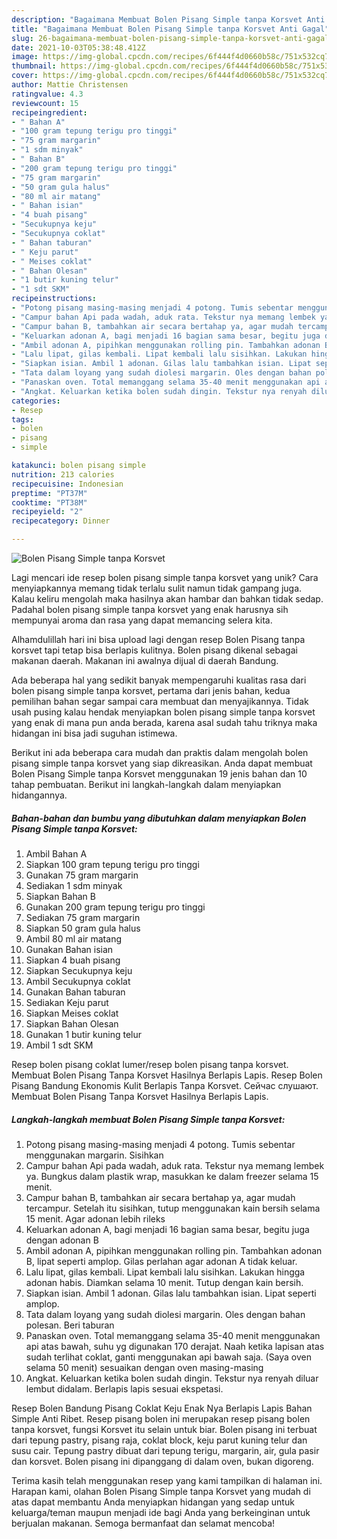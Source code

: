 ```yaml
---
description: "Bagaimana Membuat Bolen Pisang Simple tanpa Korsvet Anti Gagal"
title: "Bagaimana Membuat Bolen Pisang Simple tanpa Korsvet Anti Gagal"
slug: 26-bagaimana-membuat-bolen-pisang-simple-tanpa-korsvet-anti-gagal
date: 2021-10-03T05:38:48.412Z
image: https://img-global.cpcdn.com/recipes/6f444f4d0660b58c/751x532cq70/bolen-pisang-simple-tanpa-korsvet-foto-resep-utama.jpg
thumbnail: https://img-global.cpcdn.com/recipes/6f444f4d0660b58c/751x532cq70/bolen-pisang-simple-tanpa-korsvet-foto-resep-utama.jpg
cover: https://img-global.cpcdn.com/recipes/6f444f4d0660b58c/751x532cq70/bolen-pisang-simple-tanpa-korsvet-foto-resep-utama.jpg
author: Mattie Christensen
ratingvalue: 4.3
reviewcount: 15
recipeingredient:
- " Bahan A"
- "100 gram tepung terigu pro tinggi"
- "75 gram margarin"
- "1 sdm minyak"
- " Bahan B"
- "200 gram tepung terigu pro tinggi"
- "75 gram margarin"
- "50 gram gula halus"
- "80 ml air matang"
- " Bahan isian"
- "4 buah pisang"
- "Secukupnya keju"
- "Secukupnya coklat"
- " Bahan taburan"
- " Keju parut"
- " Meises coklat"
- " Bahan Olesan"
- "1 butir kuning telur"
- "1 sdt SKM"
recipeinstructions:
- "Potong pisang masing-masing menjadi 4 potong. Tumis sebentar menggunakan margarin. Sisihkan"
- "Campur bahan Api pada wadah, aduk rata. Tekstur nya memang lembek ya. Bungkus dalam plastik wrap, masukkan ke dalam freezer selama 15 menit."
- "Campur bahan B, tambahkan air secara bertahap ya, agar mudah tercampur. Setelah itu sisihkan, tutup menggunakan kain bersih selama 15 menit. Agar adonan lebih rileks"
- "Keluarkan adonan A, bagi menjadi 16 bagian sama besar, begitu juga dengan adonan B"
- "Ambil adonan A, pipihkan menggunakan rolling pin. Tambahkan adonan B, lipat seperti amplop. Gilas perlahan agar adonan A tidak keluar."
- "Lalu lipat, gilas kembali. Lipat kembali lalu sisihkan. Lakukan hingga adonan habis. Diamkan selama 10 menit. Tutup dengan kain bersih."
- "Siapkan isian. Ambil 1 adonan. Gilas lalu tambahkan isian. Lipat seperti amplop."
- "Tata dalam loyang yang sudah diolesi margarin. Oles dengan bahan polesan. Beri taburan"
- "Panaskan oven. Total memanggang selama 35-40 menit menggunakan api atas bawah, suhu yg digunakan 170 derajat. Naah ketika lapisan atas sudah terlihat coklat, ganti menggunakan api bawah saja. (Saya oven selama 50 menit) sesuaikan dengan oven masing-masing"
- "Angkat. Keluarkan ketika bolen sudah dingin. Tekstur nya renyah diluar lembut didalam. Berlapis lapis sesuai ekspetasi."
categories:
- Resep
tags:
- bolen
- pisang
- simple

katakunci: bolen pisang simple 
nutrition: 213 calories
recipecuisine: Indonesian
preptime: "PT37M"
cooktime: "PT38M"
recipeyield: "2"
recipecategory: Dinner

---
```



![Bolen Pisang Simple tanpa Korsvet](https://img-global.cpcdn.com/recipes/6f444f4d0660b58c/751x532cq70/bolen-pisang-simple-tanpa-korsvet-foto-resep-utama.jpg)

Lagi mencari ide resep bolen pisang simple tanpa korsvet yang unik? Cara menyiapkannya memang tidak terlalu sulit namun tidak gampang juga. Kalau keliru mengolah maka hasilnya akan hambar dan bahkan tidak sedap. Padahal bolen pisang simple tanpa korsvet yang enak harusnya sih mempunyai aroma dan rasa yang dapat memancing selera kita.

Alhamdulillah hari ini bisa upload lagi dengan resep Bolen Pisang tanpa korsvet tapi tetap bisa berlapis kulitnya. Bolen pisang dikenal sebagai makanan daerah. Makanan ini awalnya dijual di daerah Bandung.

Ada beberapa hal yang sedikit banyak mempengaruhi kualitas rasa dari bolen pisang simple tanpa korsvet, pertama dari jenis bahan, kedua pemilihan bahan segar sampai cara membuat dan menyajikannya. Tidak usah pusing kalau hendak menyiapkan bolen pisang simple tanpa korsvet yang enak di mana pun anda berada, karena asal sudah tahu triknya maka hidangan ini bisa jadi suguhan istimewa.


Berikut ini ada beberapa cara mudah dan praktis dalam mengolah bolen pisang simple tanpa korsvet yang siap dikreasikan. Anda dapat membuat Bolen Pisang Simple tanpa Korsvet menggunakan 19 jenis bahan dan 10 tahap pembuatan. Berikut ini langkah-langkah dalam menyiapkan hidangannya.

<!--inarticleads1-->

##### Bahan-bahan dan bumbu yang dibutuhkan dalam menyiapkan Bolen Pisang Simple tanpa Korsvet:

1. Ambil  Bahan A
1. Siapkan 100 gram tepung terigu pro tinggi
1. Gunakan 75 gram margarin
1. Sediakan 1 sdm minyak
1. Siapkan  Bahan B
1. Gunakan 200 gram tepung terigu pro tinggi
1. Sediakan 75 gram margarin
1. Siapkan 50 gram gula halus
1. Ambil 80 ml air matang
1. Gunakan  Bahan isian
1. Siapkan 4 buah pisang
1. Siapkan Secukupnya keju
1. Ambil Secukupnya coklat
1. Gunakan  Bahan taburan
1. Sediakan  Keju parut
1. Siapkan  Meises coklat
1. Siapkan  Bahan Olesan
1. Gunakan 1 butir kuning telur
1. Ambil 1 sdt SKM


Resep bolen pisang coklat lumer/resep bolen pisang tanpa korsvet. Membuat Bolen Pisang Tanpa Korsvet Hasilnya Berlapis Lapis. Resep Bolen Pisang Bandung Ekonomis Kulit Berlapis Tanpa Korsvet. Сейчас слушают. Membuat Bolen Pisang Tanpa Korsvet Hasilnya Berlapis Lapis. 

<!--inarticleads2-->

##### Langkah-langkah membuat Bolen Pisang Simple tanpa Korsvet:

1. Potong pisang masing-masing menjadi 4 potong. Tumis sebentar menggunakan margarin. Sisihkan
1. Campur bahan Api pada wadah, aduk rata. Tekstur nya memang lembek ya. Bungkus dalam plastik wrap, masukkan ke dalam freezer selama 15 menit.
1. Campur bahan B, tambahkan air secara bertahap ya, agar mudah tercampur. Setelah itu sisihkan, tutup menggunakan kain bersih selama 15 menit. Agar adonan lebih rileks
1. Keluarkan adonan A, bagi menjadi 16 bagian sama besar, begitu juga dengan adonan B
1. Ambil adonan A, pipihkan menggunakan rolling pin. Tambahkan adonan B, lipat seperti amplop. Gilas perlahan agar adonan A tidak keluar.
1. Lalu lipat, gilas kembali. Lipat kembali lalu sisihkan. Lakukan hingga adonan habis. Diamkan selama 10 menit. Tutup dengan kain bersih.
1. Siapkan isian. Ambil 1 adonan. Gilas lalu tambahkan isian. Lipat seperti amplop.
1. Tata dalam loyang yang sudah diolesi margarin. Oles dengan bahan polesan. Beri taburan
1. Panaskan oven. Total memanggang selama 35-40 menit menggunakan api atas bawah, suhu yg digunakan 170 derajat. Naah ketika lapisan atas sudah terlihat coklat, ganti menggunakan api bawah saja. (Saya oven selama 50 menit) sesuaikan dengan oven masing-masing
1. Angkat. Keluarkan ketika bolen sudah dingin. Tekstur nya renyah diluar lembut didalam. Berlapis lapis sesuai ekspetasi.


Resep Bolen Bandung Pisang Coklat Keju Enak Nya Berlapis Lapis Bahan Simple Anti Ribet. Resep pisang bolen ini merupakan resep pisang bolen tanpa korsvet, fungsi Korsvet itu selain untuk biar. Bolen pisang ini terbuat dari tepung pastry, pisang raja, coklat block, keju parut kuning telur dan susu cair. Tepung pastry dibuat dari tepung terigu, margarin, air, gula pasir dan korsvet. Bolen pisang ini dipanggang di dalam oven, bukan digoreng. 

Terima kasih telah menggunakan resep yang kami tampilkan di halaman ini. Harapan kami, olahan Bolen Pisang Simple tanpa Korsvet yang mudah di atas dapat membantu Anda menyiapkan hidangan yang sedap untuk keluarga/teman maupun menjadi ide bagi Anda yang berkeinginan untuk berjualan makanan. Semoga bermanfaat dan selamat mencoba!
